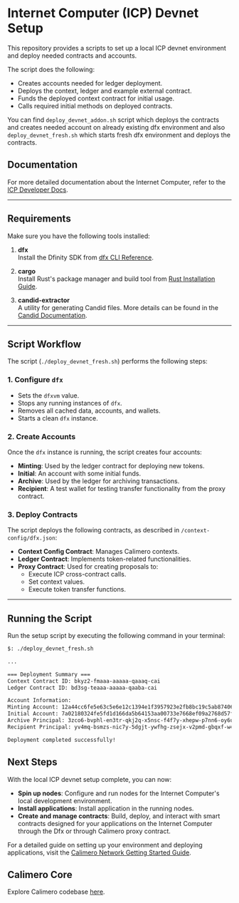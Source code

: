 # Internet Computer (ICP) Devnet Setup

This repository provides a scripts to set up a local ICP devnet environment and deploy needed contracts and accounts.

The script does the following:
- Creates accounts needed for ledger deployment.
- Deploys the context, ledger and example external contract.
- Funds the deployed context contract for initial usage.
- Calls required initial methods on deployed contracts.

You can find `deploy_devnet_addon.sh` script which deploys the contracts and creates needed account 
on already existing dfx environment and also `deploy_devnet_fresh.sh` which starts fresh dfx environment and deploys the contracts.

## Documentation

For more detailed documentation about the Internet Computer, refer to the [ICP Developer Docs](https://internetcomputer.org/docs/current/developer-docs/backend/rust/).

---

## Requirements

Make sure you have the following tools installed:

1. **dfx**  
   Install the Dfinity SDK from [dfx CLI Reference](https://internetcomputer.org/docs/current/developer-docs/developer-tools/cli-tools/cli-reference/).

2. **cargo**  
   Install Rust's package manager and build tool from [Rust Installation Guide](https://www.rust-lang.org/tools/install).

3. **candid-extractor**  
   A utility for generating Candid files. More details can be found in the [Candid Documentation](https://internetcomputer.org/docs/current/developer-docs/backend/rust/generating-candid).

---

## Script Workflow

The script (`./deploy_devnet_fresh.sh`) performs the following steps:

### 1. Configure `dfx`
- Sets the `dfxvm` value.
- Stops any running instances of `dfx`.
- Removes all cached data, accounts, and wallets.
- Starts a clean `dfx` instance.

### 2. Create Accounts
Once the `dfx` instance is running, the script creates four accounts:
- **Minting**: Used by the ledger contract for deploying new tokens.
- **Initial**: An account with some initial funds.
- **Archive**: Used by the ledger for archiving transactions.
- **Recipient**: A test wallet for testing transfer functionality from the proxy contract.

### 3. Deploy Contracts
The script deploys the following contracts, as described in `/context-config/dfx.json`:
- **Context Config Contract**: Manages Calimero contexts.
- **Ledger Contract**: Implements token-related functionalities.
- **Proxy Contract**: Used for creating proposals to:
  - Execute ICP cross-contract calls.
  - Set context values.
  - Execute token transfer functions.

---

## Running the Script

Run the setup script by executing the following command in your terminal:

```bash
$: ./deploy_devnet_fresh.sh

...

=== Deployment Summary ===
Context Contract ID: bkyz2-fmaaa-aaaaa-qaaaq-cai
Ledger Contract ID: bd3sg-teaaa-aaaaa-qaaba-cai

Account Information:
Minting Account: 12a44cc6fe5e63c5e6e12c1394e1f3957923e2fb8bc19c5ab874069b1d7d09be
Initial Account: 7a02180324fe5fd1d166da5b64153aa00733e7668ef09a2768d57f3b46d45150
Archive Principal: 3zco6-bvphl-en3tr-qkj2q-x5nsc-f4f7y-xhepw-p7nn6-oy6u2-ib6fh-sae
Recipient Principal: yv4mq-bsmzs-nic7y-5dgjt-ywfhg-zsejx-v2pmd-gbqxf-w4ofu-hninr-iqe

Deployment completed successfully!
```

## Next Steps

With the local ICP devnet setup complete, you can now:

- **Spin up nodes**: Configure and run nodes for the Internet Computer's local development environment.  
- **Install applications**: Install application in the running nodes.  
- **Create and manage contracts**: Build, deploy, and interact with smart contracts designed for your applications on the Internet Computer through the Dfx or through Calimero proxy contract.

For a detailed guide on setting up your environment and deploying applications, visit the [Calimero Network Getting Started Guide](https://calimero-network.github.io/getting-started/setup).


## Calimero Core

Explore Calimero codebase [here](https://github.com/calimero-network/core).